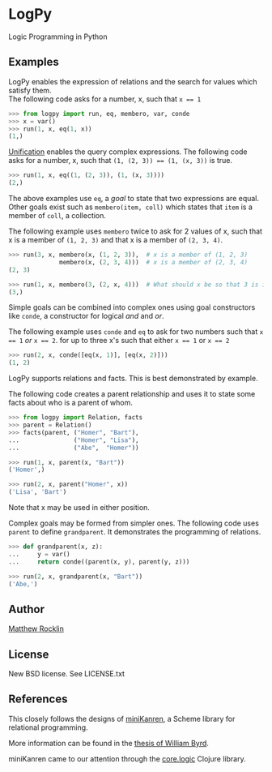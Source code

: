 LogPy
=====

Logic Programming in Python

Examples
--------

LogPy enables the expression of relations and the search for values which
satisfy them.  
The following code asks for a number, x, such that `x == 1`
~~~~~~~~~~~Python
>>> from logpy import run, eq, membero, var, conde
>>> x = var()
>>> run(1, x, eq(1, x))
(1,)
~~~~~~~~~~~

[Unification](http://en.wikipedia.org/wiki/Unification_%28computer_science%29)
enables the query complex expressions.
The following code asks for a number, x, such that 
`(1, (2, 3)) == (1, (x, 3))` is true.

~~~~~~~~~~~Python
>>> run(1, x, eq((1, (2, 3)), (1, (x, 3))))
(2,)
~~~~~~~~~~~

The above examples use `eq`, a *goal* to state that two expressions are equal.  
Other goals exist such as `membero(item, coll)` which states that `item`
is a member of `coll`, a collection.  

The following example uses `membero` twice to ask for 2 values of x, 
such that x is a member of `(1, 2, 3)` and that x is a member of `(2, 3, 4)`.

~~~~~~~~~~~Python
>>> run(3, x, membero(x, (1, 2, 3)),  # x is a member of (1, 2, 3)
              membero(x, (2, 3, 4)))  # x is a member of (2, 3, 4)
(2, 3)

>>> run(1, x, membero(3, (2, x, 4)))  # What should x be so that 3 is in coll?
(3,)
~~~~~~~~~~~

Simple goals can be combined into complex ones using goal constructors like
`conde`, a constructor for logical *and* and *or*.

The following example uses `conde` and `eq` to ask for two numbers such that
`x == 1` *or* `x == 2`.
for up to three x's such that either `x == 1` or `x == 2`

~~~~~~~~~~~Python
>>> run(2, x, conde([eq(x, 1)], [eq(x, 2)]))
(1, 2)
~~~~~~~~~~~

LogPy supports relations and facts.  This is best demonstrated by example. 

The following code creates a parent relationship and uses it to state some
facts about who is a parent of whom.

~~~~~~~~~~~Python
>>> from logpy import Relation, facts
>>> parent = Relation()
>>> facts(parent, ("Homer", "Bart"),
...               ("Homer", "Lisa"),
...               ("Abe",  "Homer"))

>>> run(1, x, parent(x, "Bart"))
('Homer',)

>>> run(2, x, parent("Homer", x))
('Lisa', 'Bart')
~~~~~~~~~~~~

Note that x may be used in either position.  

Complex goals may be formed from simpler ones.  The following code uses
`parent` to define `grandparent`.  It demonstrates the programming of
relations.
~~~~~~~~~~~Python
>>> def grandparent(x, z):
...     y = var()
...     return conde((parent(x, y), parent(y, z)))

>>> run(2, x, grandparent(x, "Bart"))
('Abe,')
~~~~~~~~~~~

Author
------

[Matthew Rocklin](http://matthewrocklin.com)

License
-------

New BSD license. See LICENSE.txt

References
----------

This closely follows the designs of
[miniKanren](http://kanren.sourceforge.net/), a Scheme library for relational
programming.  

More information can be found in the 
[thesis of William
Byrd](https://scholarworks.iu.edu/dspace/bitstream/handle/2022/8777/Byrd_indiana_0093A_10344.pdf).

miniKanren came to our attention through the
[core.logic](https://github.com/clojure/core.logic) Clojure library.
